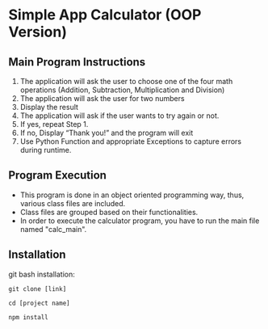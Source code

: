# Simple App Calculator (OOP Version)

## Main Program Instructions
1. The application will ask the user to choose one of the four math operations (Addition, Subtraction, Multiplication and Division)
2. The application will ask the user for two numbers
3. Display the result
4. The application will ask if the user wants to try again or not.
5. If yes, repeat Step 1.
6. If no, Display “Thank you!” and the program will exit 
7. Use Python Function and appropriate Exceptions to capture errors during runtime.

## Program Execution
* This program is done in an object oriented programming way, thus, various class files are included.
* Class files are grouped based on their functionalities.
* In order to execute the calculator program, you have to run the main file named "calc_main". 

## Installation
git bash installation:

    git clone [link]

    cd [project name]

    npm install
